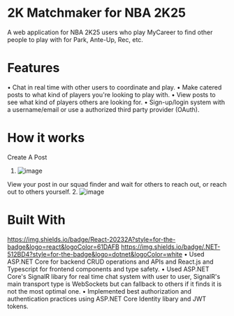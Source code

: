 # 2K Matchmaker for NBA 2K25
A web application for NBA 2K25 users who play MyCareer to find other people to play with for Park, Ante-Up, Rec, etc.

# Features
• Chat in real time with other users to coordinate and play.
• Make catered posts to what kind of players you're looking to play with.
• View posts to see what kind of players others are looking for.
• Sign-up/login system with a username/email or use a authorized third party provider (OAuth).

# How it works
Create A Post
1. ![image](https://github.com/user-attachments/assets/875a14d7-a744-4638-9b3f-2f91fabdaa08)

View your post in our squad finder and wait for others to reach out, or reach out to others yourself.
2. ![image](https://github.com/user-attachments/assets/944b2da7-553c-4eba-a213-c74c9e7f11f5)

# Built With
https://img.shields.io/badge/React-20232A?style=for-the-badge&logo=react&logoColor=61DAFB https://img.shields.io/badge/.NET-512BD4?style=for-the-badge&logo=dotnet&logoColor=white
• Used ASP.NET Core for backend CRUD operations and APIs and React.js and Typescript for frontend components and type safety.
• Used ASP.NET Core's SignalR libary for real time chat system with user to user, SignalR's main transport type is WebSockets but can fallback to others if it finds it is not the most optimal one.
• Implemented best authorization and authentication practices using ASP.NET Core Identity libary and JWT tokens.







